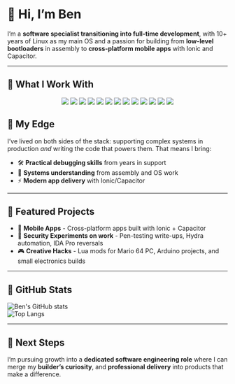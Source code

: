 # 👋 Hi, I’m Ben  

I’m a **software specialist transitioning into full-time development**, with 10+ years of Linux as my main OS and a passion for building from **low-level bootloaders** in assembly to **cross-platform mobile apps** with Ionic and Capacitor.  

---

## 🔹 What I Work With  
<p align="center"> <img src="https://img.shields.io/badge/Ionic-3880FF?style=for-the-badge&logo=ionic&logoColor=white"/> <img src="https://img.shields.io/badge/Capacitor-119EFF?style=for-the-badge&logo=capacitor&logoColor=white"/> <img src="https://img.shields.io/badge/React-61DAFB?style=for-the-badge&logo=react&logoColor=black"/> <img src="https://img.shields.io/badge/TypeScript-3178C6?style=for-the-badge&logo=typescript&logoColor=white"/> <img src="https://img.shields.io/badge/Python-3776AB?style=for-the-badge&logo=python&logoColor=white"/> <img src="https://img.shields.io/badge/Flask-000000?style=for-the-badge&logo=flask&logoColor=white"/> <img src="https://img.shields.io/badge/MongoDB-4EA94B?style=for-the-badge&logo=mongodb&logoColor=white"/> <img src="https://img.shields.io/badge/C-A8B9CC?style=for-the-badge&logo=c&logoColor=black"/> <img src="https://img.shields.io/badge/C++-00599C?style=for-the-badge&logo=c%2B%2B&logoColor=white"/> <img src="https://img.shields.io/badge/C%23-239120?style=for-the-badge&logo=c-sharp&logoColor=white"/> <img src="https://img.shields.io/badge/x86_Assembly-555555?style=for-the-badge"/> <img src="https://img.shields.io/badge/Arduino-00979D?style=for-the-badge&logo=arduino&logoColor=white"/> <img src="https://img.shields.io/badge/Linux-FCC624?style=for-the-badge&logo=linux&logoColor=black"/> </p>


## 🔹 My Edge  
I’ve lived on both sides of the stack: supporting complex systems in production *and* writing the code that powers them. That means I bring:  
- 🛠 **Practical debugging skills** from years in support  
- 🧩 **Systems understanding** from assembly and OS work  
- ⚡ **Modern app delivery** with Ionic/Capacitor  

---

## 🔹 Featured Projects  
- 📱 **Mobile Apps** - Cross-platform apps built with Ionic + Capacitor  
- 🧪 **Security Experiments on work** - Pen-testing write-ups, Hydra automation, IDA Pro reversals  
- 🎮 **Creative Hacks** - Lua mods for Mario 64 PC, Arduino projects, and small electronics builds  

---

## 🔹 GitHub Stats  

![Ben's GitHub stats](https://github-readme-stats.vercel.app/api?username=MrSSHH&show_icons=true&theme=radical)  
![Top Langs](https://github-readme-stats.vercel.app/api/top-langs/?username=MrSSHH&layout=compact&theme=radical)  

---

## 🔹 Next Steps  
I’m pursuing growth into a **dedicated software engineering role** where I can merge my **builder’s curiosity**, and **professional delivery** into products that make a difference.
